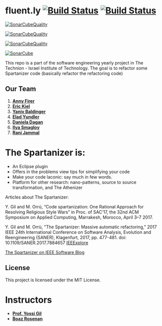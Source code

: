 
# fluent.ly [![Build Status](https://travis-ci.com/TechnionYP5779/team3.svg?branch=master)](https://travis-ci.com/TechnionYP5779/team3)  [![Build Status](https://img.shields.io/lgtm/alerts/g/TechnionYP5779/team3.svg?logo=lgtm&logoWidth=18)](https://lgtm.com/projects/g/TechnionYP5779/team3)
[![SonarCubeQuality](https://sonarcloud.io/api/project_badges/measure?project=il.org.spartan%3Afluent.ly.3&metric=coverage)](https://sonarcloud.io/dashboard?id=il.org.spartan%3Afluent.ly.3)

[![SonarCubeQuality](https://sonarcloud.io/api/project_badges/measure?project=il.org.spartan%3Afluent.ly.3&metric=ncloc)](https://sonarcloud.io/dashboard?id=il.org.spartan%3Afluent.ly.3)

[![SonarCubeQuality](https://sonarcloud.io/api/project_badges/measure?project=il.org.spartan%3Afluent.ly.3&metric=sqale_rating)](https://sonarcloud.io/dashboard?id=il.org.spartan%3Afluent.ly.3)

[![SonarCube](https://sonarcloud.io/api/project_badges/quality_gate?project=il.org.spartan%3Afluent.ly.3)](https://sonarcloud.io/dashboard?id=il.org.spartan%3Afluent.ly.3)

This repo is a part of the software engineering yearly project in The Technion - Israel Institute of Technology.
The goal is to refactor some Spartanizer code (basically refactor the refactoring code)


## Our Team
1. [**Anny Firer** ](https://github.com/anny234)
2. [**Eric Kiel** ](https://github.com/eric-K1)
3. [**Yaniv Baldinger** ](https://github.com/yanivbaldi)
4. [**Elad Yundler** ](https://github.com/eladyundler)
5. [**Daniela Dagan** ](https://github.com/DanielaDii)
6. [**Ilya Smagloy** ](https://github.com/IliaSmagloy)
7. [**Rani Jammal** ](https://github.com/IliaSmagloy)


# <a name="introduction"></a>The Spartanizer is:
- An Eclipse plugin
- Offers in the problems view tips for simplifying your code 
- Make your code laconic: say much in few words.
- Platform for other research: nano-patterns, source to source transformation, and The Athenizer



Articles about The Spartanizer:

 Y. Gil and M. Orrú, “Code spartanization: One Rational Approach for Resolving Religious Style Wars” in Proc. of SAC’17, the 32nd ACM Symposium on Applied Computing, Marrakesh, Morocco, April 3–7 2017.

 Y. Gil and M. Orrù, "The Spartanizer: Massive automatic refactoring," 
2017 IEEE 24th International Conference on Software Analysis, Evolution and Reengineering (SANER), Klagenfurt, 2017, pp. 477-481. doi: 10.1109/SANER.2017.7884657
[IEEExplore](http://ieeexplore.ieee.org/stamp/stamp.jsp?tp=&arnumber=7884657&isnumber=7884596)

 [The Spartanizer on IEEE Software Blog](http://blog.ieeesoftware.org/2017/03/the-spartanizer.html "IEEE Software Blog")

## License

This project is licensed under the MIT License. 

# Instructors
* [**Prof. Yossi Gil** ](https://github.com/yossigil/)
* [**Boaz Rosenan** ](https://github.com/brosenan)
